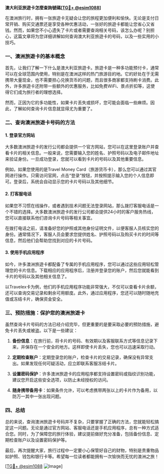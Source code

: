 **澳大利亚旅遊卡怎麼查詢號碼[[TG💪+ @esim1088](https://t.me/s/esim1088)]**

在澳洲旅行时，拥有一张旅遊卡无疑会让您的旅程更加便利和愉快。无论是支付日常开销、购买交通票还是享受各种优惠活动，一张好的旅遊卡都能让您省心又省钱。然而，如果您不小心遗失了卡片或者需要查询相关号码，该怎么办呢？别担心，这篇文章将为您详细讲解如何查询澳大利亚旅遊卡的号码，以及一些实用的小技巧。

### 一、澳洲旅遊卡的基本概念

首先，让我们了解一下什么是澳大利亚旅遊卡。旅遊卡是一种多功能预付卡，通常可以在全球范围内使用，特别是在澳洲这样的热门旅游目的地。它的好处在于无需携带大量现金，也不需要担心兑换货币的问题，而且很多商家都支持刷卡消费。此外，许多旅遊卡还附带一些额外的优惠服务，比如免费WiFi、景点折扣等，这使得它们成为旅行者的理想选择。

然而，正因为它的多功能性，如果卡片丢失或损坏，您可能会面临一些麻烦。因此，了解如何查询卡片信息就显得尤为重要了。

### 二、查询澳洲旅遊卡号码的方法

#### 1. 登录官方网站

大多数澳洲旅遊卡的发行公司都会提供一个官方网站，您可以在这里登录账户并查看卡片的相关信息。一般来说，您需要输入您的姓名、护照号码以及电子邮件地址来验证身份。一旦成功登录，您就可以看到卡片的号码以及其他重要信息。

例如，如果您使用的是Travel Money Card（旅游货币卡），那么您可以通过其官网进行操作。只需访问官网，点击“登录”按钮，并按照提示输入您的个人信息即可。登录后，系统会自动显示您的卡片号码以及其他细节。

#### 2. 打客服电话

如果您不习惯在线操作，或者遇到技术问题无法登录网站，那么拨打客服电话是一个不错的选择。大多数澳洲旅遊卡的发行公司都会提供24小时的客户服务热线，您可以直接联系他们咨询卡片号码等相关事宜。

在拨打电话之前，请准备好您的护照或其他身份证明文件，以便客服人员核实您的身份。通常情况下，客服人员会要求您提供姓名、护照号码以及购买卡片的时间等信息，然后他们会帮助您找到对应的卡片号码。

#### 3. 使用手机应用程序

如今，许多澳洲旅遊卡都配备了专属的手机应用程序，您可以通过这些应用轻松管理您的卡片信息。下载相应的应用程序后，注册并登录您的账户，然后您就能看到卡片的号码以及其他相关信息了。

以Travelex卡为例，他们的手机应用程序功能非常强大，不仅可以查看卡片余额，还可以查询交易记录和剩余可用额度。此外，通过应用程序，您还可以随时随地充值或冻结卡片，确保资金安全。

### 三、预防措施：保护您的澳洲旅遊卡

虽然查询卡片号码的方法已经介绍完毕，但更重要的是要采取必要的预防措施，避免卡片丢失或被盗。以下是一些建议：

1. **备份信息**：在旅行前，将卡片的号码、有效期以及客服联系方式等信息记录下来，并保存在一个安全的地方。这样即使卡片丢失，您也可以迅速采取行动。
   
2. **定期检查账户**：定期登录您的账户，检查卡片的交易记录，确保没有异常支出。如果发现任何可疑活动，应立即联系客服冻结卡片。

3. **设置密码保护**：许多澳洲旅遊卡的应用程序都支持设置密码或指纹识别功能，建议您开启这些安全选项，以防止未经授权的访问。

4. **随身携带备用卡**：如果条件允许，可以考虑携带两张以上的卡片作为备用，以防万一其中一张出现问题。

### 四、总结

总的来说，查询澳洲旅遊卡号码并不复杂，只要掌握了正确的方法，您就能轻松搞定这一问题。无论是通过官方网站、客服电话还是手机应用程序，总有一种方式适合您。同时，为了保障您的旅行体验，建议提前做好充分准备，包括备份信息、定期检查账户以及设置密码保护等。

最后，再次提醒大家，旅行过程中一定要小心保管好自己的财物，特别是贵重物品如护照、钱包和银行卡等。希望每一位读者都能拥有一次愉快而无忧的澳洲之旅！

[[TG💪+ @esim1088](https://t.me/s/esim1088) ![Image](https://i.postimg.cc/4NQfJmqS/Snipaste-2025-05-13-00-14-12.png)]